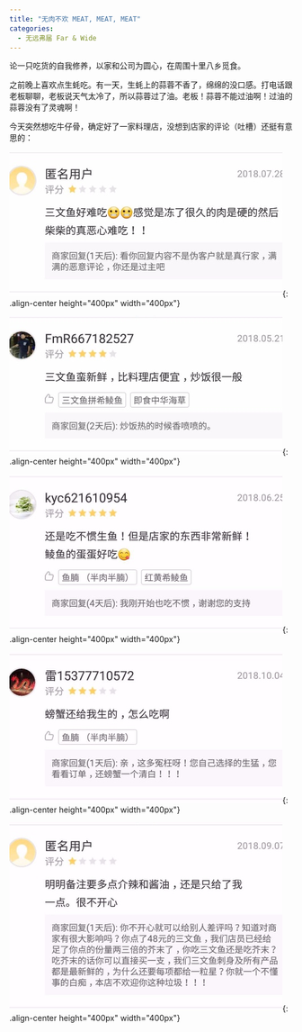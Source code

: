 ```yaml
---
title: "无肉不欢 MEAT, MEAT, MEAT"
categories:
  - 无远弗届 Far & Wide
---
```


[>_<]: 我是注释～

论一只吃货的自我修养，以家和公司为圆心，在周围十里八乡觅食。

之前晚上喜欢点生蚝吃。有一天，生蚝上的蒜蓉不香了，绵绵的没口感。打电话跟老板聊聊，老板说天气太冷了，所以蒜蓉过了油。老板！蒜蓉不能过油啊！过油的蒜蓉没有了灵魂啊！

今天突然想吃牛仔骨，确定好了一家料理店，没想到店家的评论（吐槽）还挺有意思的：

![image-center](/assets/images/20181214_1.jpg){: .align-center height="400px" width="400px"}

![image-center](/assets/images/20181214_2.jpg){: .align-center height="400px" width="400px"}

![image-center](/assets/images/20181214_3.jpg){: .align-center height="400px" width="400px"}

![image-center](/assets/images/20181214_4.jpg){: .align-center height="400px" width="400px"}

![image-center](/assets/images/20181214_5.jpg){: .align-center height="400px" width="400px"}